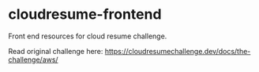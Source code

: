 # cloudresume-frontend
Front end resources for cloud resume challenge.

Read original challenge here:
https://cloudresumechallenge.dev/docs/the-challenge/aws/
